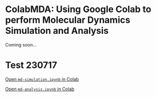 # ColabMDA: Using Google Colab to perform Molecular Dynamics Simulation and Analysis
Coming soon...

# Test 230717

[Open `md-simulation.ipynb` in Colab](https://colab.research.google.com/github/paulshamrat/ColabMDA/blob/main/md-simulation.ipynb)

[Open `md-analysis.ipynb` in Colab](https://colab.research.google.com/github/paulshamrat/ColabMDA/blob/main/md-analysis.ipynb)

